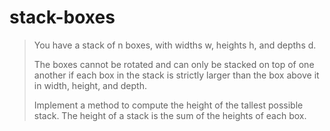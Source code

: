  # stack-boxes
 
 > You have a stack of n boxes, with widths w, heights h, and depths d.
 > 
 > The boxes cannot be rotated and can only be stacked on top of one another if each box in the stack is 
 > strictly larger than the box above it in width, height, and depth.
 > 
 > Implement a method to compute the height of the tallest possible stack. 
 > The height of a stack is the sum of the heights of each box.